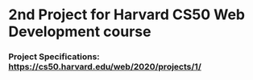 # 2nd Project for Harvard CS50 Web Development course

### Project Specifications: https://cs50.harvard.edu/web/2020/projects/1/
